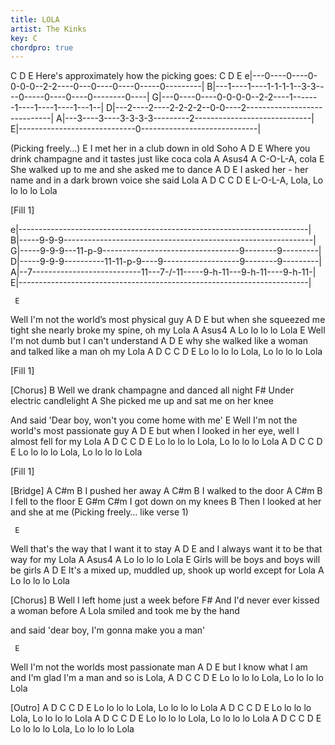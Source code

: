```yaml
---
title: LOLA
artist: The Kinks
key: C
chordpro: true
---
```

C     D     E
Here's approximately how the picking goes:
     C                  D      E
e|---0----0----0-0-0-0--2-2----0---0----0----0-----0---------|
B|---1----1----1-1-1-1--3-3----0-----0----0----0--------0----|
G|---0----0----0-0-0-0--2-2----1-------1----1----1----1---1--|
D|---2----2----2-2-2-2--0-0----2-----------------------------|
A|---3----3----3-3-3-3---------2-----------------------------|
E|-----------------------------0-----------------------------|

(Picking freely…)
  E
I met her in a club down in old Soho
          A                      D                     E
Where you drink champagne and it tastes just like coca cola
         A     Asus4     A
C-O-L-A, cola
    E
She walked up to me and she asked me to dance
  A                             D                         E
I asked her - her name and in a dark brown voice she said Lola
         A     D             C      C   D   E
L-O-L-A, Lola,   Lo lo lo lo Lola


[Fill 1]

e|------------------------------------------------------------------------|
B|-----9-9-9--------------------------------------------------------------|
G|-----9-9-9---11-p-9----------------------------------9--------9---------|
D|-----9-9-9----------11-11-p-9----9-------------------9--------9---------|
A|--7---------------------------11---7-/-11-----9-h-11---9-h-11----9-h-11-|
E|------------------------------------------------------------------------|


     E
Well I'm not the world’s most physical guy
             A                            D                     E
but when she squeezed me tight she nearly broke my spine, oh my Lola
            A    Asus4  A
Lo lo lo lo Lola
     E
Well I'm not dumb but I can't understand
        A                       D                       E
why she walked like a woman and talked like a man oh my Lola
            A     D             C      C   D   E
Lo lo lo lo Lola,   Lo lo lo lo Lola


[Fill 1]


[Chorus]
        B
Well we drank champagne and danced all night
F#
Under electric candlelight
    A
She picked me up and sat me on her knee

And said 'Dear boy, won't you come home with me'
     E
Well I'm not the world's most passionate guy
           A                         D                  E
but when I looked in her eye, well I almost fell for my Lola
            A     D             C     C   D   E
Lo lo lo lo Lola,   Lo lo lo lo Lola
            A     D             C     C   D   E
Lo lo lo lo Lola,   Lo lo lo lo Lola


[Fill 1]


[Bridge]
  A      C#m B
I pushed her away
  A      C#m    B
I walked to the door
   A   C#m    B
I fell to the floor
      E    G#m   C#m
I got down on my knees
     B
Then I looked at her and she at me
(Picking freely… like verse 1)


     E
Well that's the way that I want it to stay
      A                 D                  E
and I always want it to be that way for my Lola
            A    Asus4  A
Lo lo lo lo Lola
E
Girls will be boys and boys will be girls
       A                     D                         E
It's a mixed up, muddled up, shook up world except for Lola
            A
Lo lo lo lo Lola


[Chorus]
     B
Well I left home just a week before
    F#
And I'd never ever kissed a woman before
A
Lola smiled and took me by the hand

and said 'dear boy, I'm gonna make you a man'


     E
Well I'm not the worlds most passionate man
      A                      D                        E
but I know what I am and I'm glad I'm a man and so is Lola,
            A     D             C     C   D   E
Lo lo lo lo Lola,   Lo lo lo lo Lola


[Outro]
            A     D             C     C   D   E
Lo lo lo lo Lola,   Lo lo lo lo Lola
            A     D             C     C   D   E
Lo lo lo lo Lola,   Lo lo lo lo Lola
            A     D             C     C   D   E
Lo lo lo lo Lola,   Lo lo lo lo Lola
            A     D             C     C   D   E
Lo lo lo lo Lola,   Lo lo lo lo Lola
